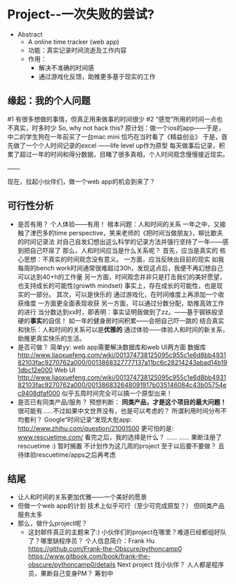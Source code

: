 # Project--一次失败的尝试?

- Abstract
  - A online time tracker (web app)
  - 功能：真实记录时间流逝及工作内容
  - 作用：
    - 解决不准确的时间感
    - 通过游戏化反馈，助推更多基于现实的工作


## 缘起：我的个人问题

  #1 有很多想做的事情，但真正用来做事的时间很少
  #2 “感觉”所用的时间一点也不真实，时多时少
  So, why not hack this?
  原计划：做一个ios的app——于是，中二的学生狗在一年前买了一台mac mini
  恰巧在当时看了《精益创业》
  于是，首先做了一个个人时间记录的excel ——life level up作为原型
    每天做事后记录，积累了超过一年的时间和得分数据，目睹了很多真相，个人时间观念慢慢接近现实。
    
    
    
    …………
    
    
    
  
  现在，拉起小伙伴们，做一个web app的机会到来了？

## 可行性分析

- 是否有用？
    个人体验——有用！
      根本问题：人和时间的关系
        一年之中，又接触了津巴多的time perspective，笑来老师的《把时间当做朋友》，柳比歇夫的时间记录法
        对自己自发幻想出这么科学的记录方法并强行坚持了一年——感到把自己吓尿了
    那么，人和时间应当是什么关系呢？
      首先，应当是真实的
        核心思想：不真实的时间观念没有意义。
        一方面，应当反映出目前的现实
          如我每周的bench work时间通常很难超过30h，发现这点后，我便不再幻想自己可以达到40+h的工作量
        另一方面，时间观念并非只是打击我们的美好愿望，也支持成长的可能性(growth mindset)
          事实上，存在成长的可能性，也是现实的一部分。
      其次，可以是快乐的
        通过游戏化，在时间维度上再添加一个收获维度
          一方面更全面表现收获
          另一方面，可以通过分数分配，助推高效工作的进行
          当分数达到xx时，即表明：事实证明我做到了zz。——基于钢铁般坚硬的**事实**的自信！
            如一年的健身房时间积累——会把自己吓一跳的
      结合真实和快乐：人和时间的关系可以是**优雅的**
        通过体验——体验人和时间的新关系，助推更真实快乐的生活。
- 是否可做？
    简单yy: web app需要解决数据库和web UI两方面
      数据库
        http://www.liaoxuefeng.com/wiki/001374738125095c955c1e6d8bb493182103fac9270762a000/0013868327777137a11bc6c28214243abad14b191dbc12e000
      Web UI
        http://www.liaoxuefeng.com/wiki/001374738125095c955c1e6d8bb493182103fac9270762a000/001386832648091917b035146084c43b05754ec9408dfaf000
    似乎五周时间完全可以搞一个原型出来！
- 是否已有同类产品/服务？
    预想判断：
      **同类产品，才是这个项目的最大问题！**
      很可能有……不过如果中文世界没有，也是可以考虑的？
        所谓利用时间分布不均套利？
    Google“时间记录”发现大批app:
      http://www.zhihu.com/question/21001500
    更可怕的是:
      www.rescuetime.com/
    看完之后，我的选择是什么？
      ……
      ……
      果断注册了rescuetime :)
    暂时搁置
      不计划作为这几周的project
      至于以后要不要做？
        且待体验rescuetime/apps之后再考虑

## 结尾

- 让人和时间的关系更加优雅——一个美好的愿景
- 但做一个web app的计划
    技术上似乎可行（至少可完成原型？）
    但同类产品服务太多
- 那么，做什么project呢？
  - 这封邮件真正的主题来了:)
      小伙伴们的project在哪里？难道已经都组好队了？哪里缺程序员？
        个人信息简介：Frank Hu
        https://github.com/Frank-the-Obscure/pythoncamp0
        https://www.gitbook.com/book/frank-the-obscure/pythoncamp0/details
      Next project 找小伙伴？
        人人都是程序员，果断自己变身PM？
        筹划中
